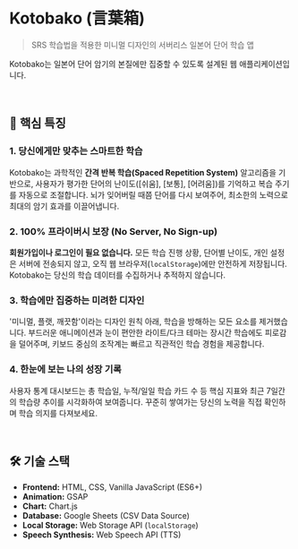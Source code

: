 # Kotobako (言葉箱)

> SRS 학습법을 적용한 미니멀 디자인의 서버리스 일본어 단어 학습 앱

Kotobako는 일본어 단어 암기의 본질에만 집중할 수 있도록 설계된 웹 애플리케이션입니다.

<br>

## 💪 핵심 특징

### 1. 당신에게만 맞추는 스마트한 학습
Kotobako는 과학적인 **간격 반복 학습(Spaced Repetition System)** 알고리즘을 기반으로, 사용자가 평가한 단어의 난이도([쉬움], [보통], [어려움])를 기억하고 복습 주기를 자동으로 조절합니다. 뇌가 잊어버릴 때쯤 단어를 다시 보여주어, 최소한의 노력으로 최대의 암기 효과를 이끌어냅니다.

### 2. 100% 프라이버시 보장 (No Server, No Sign-up)
**회원가입이나 로그인이 필요 없습니다.** 모든 학습 진행 상황, 단어별 난이도, 개인 설정은 서버에 전송되지 않고, 오직 웹 브라우저(`localStorage`)에만 안전하게 저장됩니다. Kotobako는 당신의 학습 데이터를 수집하거나 추적하지 않습니다.

### 3. 학습에만 집중하는 미려한 디자인
'미니멀, 플랫, 깨끗함'이라는 디자인 원칙 아래, 학습을 방해하는 모든 요소를 제거했습니다. 부드러운 애니메이션과 눈이 편안한 라이트/다크 테마는 장시간 학습에도 피로감을 덜어주며, 키보드 중심의 조작계는 빠르고 직관적인 학습 경험을 제공합니다.

### 4. 한눈에 보는 나의 성장 기록
사용자 통계 대시보드는 총 학습일, 누적/일일 학습 카드 수 등 핵심 지표와 최근 7일간의 학습량 추이를 시각화하여 보여줍니다. 꾸준히 쌓여가는 당신의 노력을 직접 확인하며 학습 의지를 다져보세요.

<br>

## 🛠️ 기술 스택

-   **Frontend:** HTML, CSS, Vanilla JavaScript (ES6+)
-   **Animation:** GSAP
-   **Chart:** Chart.js
-   **Database:** Google Sheets (CSV Data Source)
-   **Local Storage:** Web Storage API (`localStorage`)
-   **Speech Synthesis:** Web Speech API (TTS)
